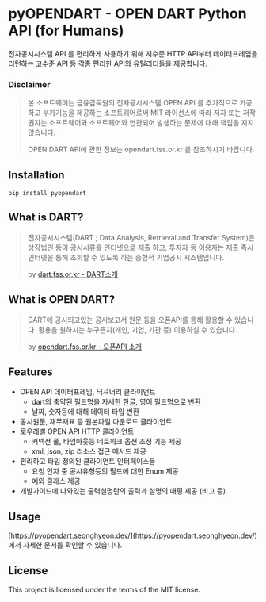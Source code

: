 # pyOPENDART - OPEN DART Python API (for Humans)

전자공시시스템 API 를 편리하게 사용하기 위해 저수준 HTTP API부터 데이터프레임을 리턴하는 고수준 API 등 각종 편리한 API와 유틸리티들을 제공합니다.

### Disclaimer
> 본 소프트웨어는 금융감독원의 전자공시시스템 OPEN API 를 추가적으로 가공하고 부가기능을 제공하는 소프트웨어로써 MIT 라이선스에 따라 저자 또는 저작권자는 소프트웨어와 소프트웨어와 연관되어 발생하는 문제에 대해 책임을 지지 않습니다.
> 
> OPEN DART API에 관한 정보는 opendart.fss.or.kr 를 참조하시기 바랍니다.

## Installation

```shell
pip install pyopendart
```

## What is DART?

> 전자공시시스템(DART ; Data Analysis, Retrieval and Transfer System)은 상장법인 등이 공시서류를 인터넷으로 제출 하고, 투자자 등 이용자는 제출 즉시 인터넷을 통해 조회할 수 있도록 하는 종합적 기업공시 시스템입니다.
>
> by [dart.fss.or.kr - DART소개](http://dart.fss.or.kr/introduction/content1.do)

## What is OPEN DART?

> DART에 공시되고있는 공시보고서 원문 등을 오픈API를 통해 활용할 수 있습니다. 활용을 원하시는 누구든지(개인, 기업, 기관 등) 이용하실 수 있습니다.
>
> by [opendart.fss.or.kr - 오픈API 소개](https://opendart.fss.or.kr/intro/main.do)

## Features

* OPEN API 데이터프레임, 딕셔너리 클라이언트
    * dart의 축약된 필드명을 자세한 한글, 영어 필드명으로 변환
    * 날짜, 숫자등에 대해 데이터 타입 변환
* 공시원문, 재무재표 등 원본파일 다운로드 클라이언트
* 로우레벨 OPEN API HTTP 클라이언트
    * 커넥션 풀, 타임아웃등 네트워크 옵션 조정 기능 제공
    * xml, json, zip 리소스 접근 메서드 제공
* 편리하고 타입 정의된 클라이언트 인터페이스들
    * 요청 인자 중 공시유형등의 필드에 대한 Enum 제공
    * 예외 클래스 제공
* 개발가이드에 나와있는 출력설명란의 출력과 설명의 매핑 제공 (비고 등)

## Usage

[https://pyopendart.seonghyeon.dev/](https://pyopendart.seonghyeon.dev/) 에서 자세한 문서를 확인할 수 있습니다.

## License
This project is licensed under the terms of the MIT license.